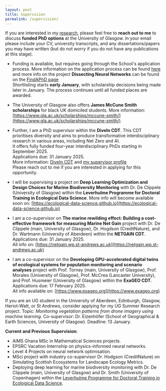 ```yaml
---
layout: post
title: Supervision
permalink: /supervision/
---
```


If you are interested in my [research]({{TiffanyVlaar.github.io}}/research), please feel free to **reach out to me** to discuss **funded PhD options** at the University of Glasgow. In your email please include your CV, university transcripts, and any dissertations/papers you may have written (but do not worry if you do not have any publications at this stage).

- Funding is available, but requires going through the School's application process. More information on the application process can be found [here]( https://www.gla.ac.uk/schools/mathematicsstatistics/research/postgraduate/) and more info on the project **Dissecting Neural Networks** can be found on the [FindAPhD page](https://www.findaphd.com/phds/project/phd-in-mathematics-dissecting-neural-networks/?p180056) <br>
Shortlisting starts **early January**, with scholarship decisions being made later in January. The process continues until all funded places are awarded.

- The University of Glasgow also offers **James McCune Smith scholarships** for black UK domiciled students. More information: [https://www.gla.ac.uk/scholarships/mccune-smith/](https://www.gla.ac.uk/scholarships/mccune-smith/)

- Further, I am a PhD supervisor within the **DiveIn CDT**. This CDT prioritises diversity and aims to produce transformative interdisciplinary research in various areas, including Net Zero and AI. <br> It offers fully funded four-year interdisciplinary PhDs starting in September 2025. <br> Applications due: 31 January 2025. <br>
More information: [DiveIn CDT](https://www.divein.org.uk) and [my supervisor profile](https://www.divein.org.uk/supervisor/tiffanyvlaar/) <br>
Please reach out to me if you are interested in applying for this opportunity.

- I will be supervising a project on **Deep Learning Optimization and Design Choices for Marine Biodiversity Monitoring** with Dr. De Clippele (University of Glasgow) within the **Leverhulme Programme for Doctoral Training in Ecological Data Science**. More info will become available soon on: [https://ecological-data-science.github.io](https://ecological-data-science.github.io)

- I am a co-supervisor on **The marine rewilding effect: Building a cost-effective framework for measuring Marine Net Gain** project with Dr. De Clippele (main, University of Glasgow), Dr. Hogdson (CreditNature), and Dr. Wartmann (University of Aberdeen) within the **NETGAIN CDT**. Applications due:  31 January 2025. <br> All info on: [https://netgain.wp.st-andrews.ac.uk](https://netgain.wp.st-andrews.ac.uk) 

- I am a co-supervisor on the **Developing GPU-accelerated digital twins of ecological systems for population monitoring and scenario analyses** project with Prof. Torney (main, University of Glasgow), Prof. Morales (University of Glasgow), Prof. McCrea (Lancaster University), and Prof. Husmeier (University of Glasgow) within the **ExaGEO CDT**. Applications due: 17 February 2025. <br>
All info available on: [https://www.exageo.org](https://www.exageo.org)

If you are an UG student in the University of Aberdeen, Edinburgh, Glasgow, Heriot-Watt, or St Andrews, consider applying for my UG Summer Research project. Topic: *Monitoring vegetation patterns from drone imagery using machine learning.* Co-supervisor:  Dr. Eizenhöfer (School of Geographical & Earth Sciences, University of Glasgow). Deadline: 13 January.

**Current and Previous Supervision**: 
- AIMS Ghana MSc in Mathematical Sciences projects.
- EPSRC Vacation Internship on physics-informed neural networks.
- Level 4 Projects on neural network optimisation.
- MSci project with industry co-supervisor Dr. Hodgson (CreditNature) on Simulating Scottish Ecosystems for Landscape Ecology Metrics.
- Deploying deep learning for marine biodiversity monitoring with Dr. De Clippele (main, University of Glasgow) and Dr. Smith (University of Copenhagen) within the [Leverhulme Programme for Doctoral Training in Ecological Data Science](https://ecological-data-science.github.io/projects.html).

